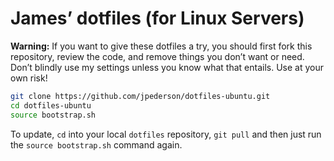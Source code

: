 # James’ dotfiles (for Linux Servers)

**Warning:** If you want to give these dotfiles a try, you should first fork this repository, review the code, and remove things you don’t want or need. Don’t blindly use my settings unless you know what that entails. Use at your own risk!

```bash
git clone https://github.com/jpederson/dotfiles-ubuntu.git
cd dotfiles-ubuntu
source bootstrap.sh
```

To update, `cd` into your local `dotfiles` repository, `git pull` and then just run the `source bootstrap.sh` command again.